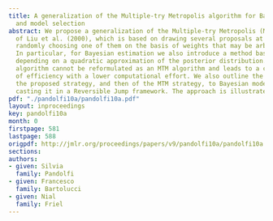 ```yaml
---
title: A generalization of the Multiple-try Metropolis algorithm for Bayesian estimation
  and model selection
abstract: We propose a generalization of the Multiple-try Metropolis (MTM) algorithm
  of Liu et al. (2000), which is based on drawing several proposals at each step and
  randomly choosing one of them on the basis of weights that may be arbitrary chosen.
  In particular, for Bayesian estimation we also introduce a method based on weights
  depending on a quadratic approximation of the posterior distribution. The resulting
  algorithm cannot be reformulated as an MTM algorithm and leads to a comparable gain
  of efficiency with a lower computational effort. We also outline the extension of
  the proposed strategy, and then of the MTM strategy, to Bayesian model selection,
  casting it in a Reversible Jump framework. The approach is illustrated by real examples.
pdf: "./pandolfi10a/pandolfi10a.pdf"
layout: inproceedings
key: pandolfi10a
month: 0
firstpage: 581
lastpage: 588
origpdf: http://jmlr.org/proceedings/papers/v9/pandolfi10a/pandolfi10a.pdf
sections: 
authors:
- given: Silvia
  family: Pandolfi
- given: Francesco
  family: Bartolucci
- given: Nial
  family: Friel
---
```

